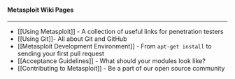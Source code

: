 #### Metasploit Wiki Pages
***
* [[Using Metasploit]] - A collection of useful links for penetration testers
* [[Using Git]]- All about Git and GitHub
* [[Metasploit Development Environment]] - From `apt-get install` to sending your first pull request
* [[Acceptance Guidelines]] - What should your modules look like?
* [[Contributing to Metasploit]] - Be a part of our open source community